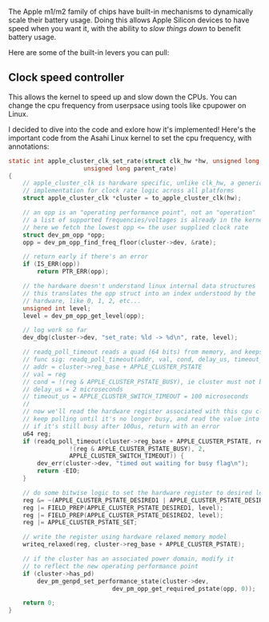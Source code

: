 The Apple m1/m2 family of chips have built-in mechanisms
to dynamically scale their battery usage. Doing this allows
Apple Silicon devices to have speed when you want it,
with the ability to *slow things down* to benefit battery usage.

Here are some of the built-in levers you can pull:

## Clock speed controller

This allows the kernel to speed up and slow down the CPUs.
You can change the cpu frequency from userpsace using tools
like cpupower on Linux.

I decided to dive into the code and exlore how it's implemented!
Here's the important code from the Asahi Linux kernel to
set the cpu frequency, with annotations:

```c
static int apple_cluster_clk_set_rate(struct clk_hw *hw, unsigned long rate,
					 unsigned long parent_rate)
{
	// apple_cluster_clk is hardware specific, unlike clk_hw, a generic
	// implementation for clock rate logic across all platforms
	struct apple_cluster_clk *cluster = to_apple_cluster_clk(hw);

	// an opp is an "operating performance point", not an "operation"
	// a list of supported frequencies/voltages is already in the kernel
	// here we fetch the lowest opp <= the user supplied clock rate
	struct dev_pm_opp *opp;
	opp = dev_pm_opp_find_freq_floor(cluster->dev, &rate);

	// return early if there's an error
	if (IS_ERR(opp))
		return PTR_ERR(opp);

	// the hardware doesn't understand linux internal data structures
	// this translates the opp struct into an index understood by the
	// hardware, like 0, 1, 2, etc... 
	unsigned int level;
	level = dev_pm_opp_get_level(opp);

	// log work so far
	dev_dbg(cluster->dev, "set_rate: %ld -> %d\n", rate, level);

	// readq_poll_timeout reads a quad (64 bits) from memory, and keeps trying until timeout
	// func sig: readq_poll_timeout(addr, val, cond, delay_us, timeout_us)
	// addr = cluster->reg_base + APPLE_CLUSTER_PSTATE
	// val = reg
	// cond = !(reg & APPLE_CLUSTER_PSTATE_BUSY), ie cluster must not be busy, keep polling until it isn't
	// delay_us = 2 microseconds
	// timeout_us = APPLE_CLUSTER_SWITCH_TIMEOUT = 100 microseconds
	//
	// now we'll read the hardware register associated with this cpu cluster
	// keep polling until it's no longer busy, and read the value into reg
	// if it's still busy after 100us, return with an error
	u64 reg;
	if (readq_poll_timeout(cluster->reg_base + APPLE_CLUSTER_PSTATE, reg,
				 !(reg & APPLE_CLUSTER_PSTATE_BUSY), 2,
				 APPLE_CLUSTER_SWITCH_TIMEOUT)) {
		dev_err(cluster->dev, "timed out waiting for busy flag\n");
		return -EIO;
	}

	// do some bitwise logic to set the hardware register to desired level
	reg &= ~(APPLE_CLUSTER_PSTATE_DESIRED1 | APPLE_CLUSTER_PSTATE_DESIRED2);
	reg |= FIELD_PREP(APPLE_CLUSTER_PSTATE_DESIRED1, level);
	reg |= FIELD_PREP(APPLE_CLUSTER_PSTATE_DESIRED2, level);
	reg |= APPLE_CLUSTER_PSTATE_SET;

	// write the register using hardware relaxed memory model
	writeq_relaxed(reg, cluster->reg_base + APPLE_CLUSTER_PSTATE);

	// if the cluster has an associated power domain, modify it
	// to reflect the new operating performance point
	if (cluster->has_pd)
		dev_pm_genpd_set_performance_state(cluster->dev,
							 dev_pm_opp_get_required_pstate(opp, 0));

	return 0;
}
```
